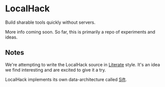 # LocalHack

Build sharable tools quickly without servers.

More info coming soon. So far, this is primarily a repo of experiments and
ideas.

## Notes

We're attempting to write the LocalHack source in [Literate][literate] style.
It's an idea we find interesting and are excited to give it a try.

LocalHack implements its own data-architecture called [Sift][sift].

[sift]: src/lib/Sift.md
[literate]: src/plugins/Literate.md
